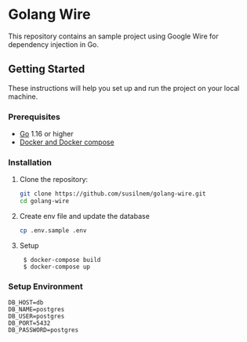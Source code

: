 # Golang Wire

This repository contains an sample project using Google Wire for dependency injection in Go.

## Getting Started

These instructions will help you set up and run the project on your local machine.

### Prerequisites

- [Go](https://golang.org/dl/) 1.16 or higher
- [Docker and Docker compose](https://docs.docker.com/engine/install/)

### Installation

1. Clone the repository:
    ```sh
    git clone https://github.com/susilnem/golang-wire.git
    cd golang-wire
    ```

2. Create env file and update the database
    ```sh
    cp .env.sample .env
    ```
3. Setup
    ```
     $ docker-compose build
     $ docker-compose up
    ```

### Setup Environment
```
DB_HOST=db
DB_NAME=postgres
DB_USER=postgres
DB_PORT=5432
DB_PASSWORD=postgres
```
